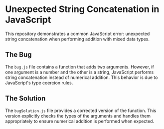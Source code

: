 # Unexpected String Concatenation in JavaScript

This repository demonstrates a common JavaScript error: unexpected string concatenation when performing addition with mixed data types.

## The Bug
The `bug.js` file contains a function that adds two arguments. However, if one argument is a number and the other is a string, JavaScript performs string concatenation instead of numerical addition. This behavior is due to JavaScript's type coercion rules.

## The Solution
The `bugSolution.js` file provides a corrected version of the function. This version explicitly checks the types of the arguments and handles them appropriately to ensure numerical addition is performed when expected.